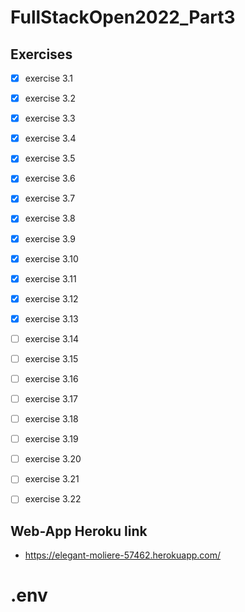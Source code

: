 # FullStackOpen2022_Part3
## Exercises
- [x] exercise 3.1
- [x] exercise 3.2
- [x] exercise 3.3
- [x] exercise 3.4
- [x] exercise 3.5
- [x] exercise 3.6
- [x] exercise 3.7
- [x] exercise 3.8
- [x] exercise 3.9
- [x] exercise 3.10
- [x] exercise 3.11
- [x] exercise 3.12
- [x] exercise 3.13
- [ ] exercise 3.14
- [ ] exercise 3.15
- [ ] exercise 3.16
- [ ] exercise 3.17
- [ ] exercise 3.18
- [ ] exercise 3.19
- [ ] exercise 3.20
- [ ] exercise 3.21
- [ ] exercise 3.22


## Web-App Heroku link
- https://elegant-moliere-57462.herokuapp.com/
# .env